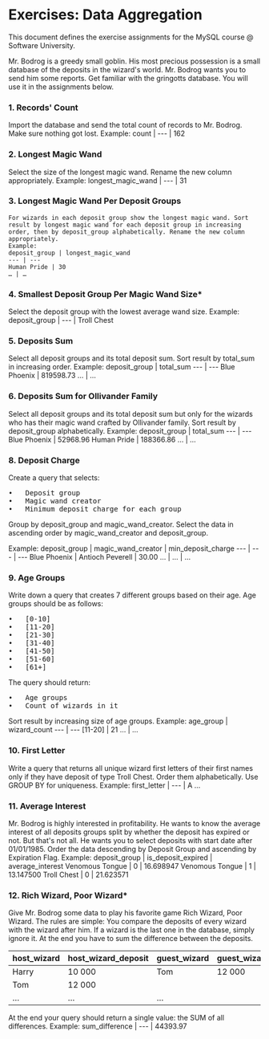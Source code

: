 # Exercises: Data Aggregation # 
This document defines the exercise assignments for the MySQL course @ Software University. 

   Mr. Bodrog is a greedy small goblin. His most precious possession is a small database of the deposits in 
the wizard's world. Mr. Bodrog wants you to send him some reports.
Get familiar with the gringotts database. You will use it in the assignments below.

###    1.  Records' Count ###
Import the database and send the total count of records to Mr. Bodrog. Make sure nothing got lost.
Example:
count
| --- |
162
###    2.  Longest Magic Wand ###
Select the size of the longest magic wand. Rename the new column appropriately.
Example:
longest_magic_wand
| --- |
31

### 3. Longest Magic Wand Per Deposit Groups ###
    For wizards in each deposit group show the longest magic wand. Sort result by longest magic wand for each deposit group in increasing order, then by deposit_group alphabetically. Rename the new column appropriately.
    Example:
    deposit_group | longest_magic_wand
    --- | ---
    Human Pride | 30
    … | …
    
### 4. Smallest Deposit Group Per Magic Wand Size* ###
Select the deposit group with the lowest average wand size.
Example:
deposit_group
| --- |
Troll Chest

### 5.	 Deposits Sum ###
Select all deposit groups and its total deposit sum. Sort result by total_sum in increasing order.
Example:
deposit_group | total_sum
--- | ---
Blue Phoenix | 819598.73
… | …

### 6. Deposits Sum for Ollivander Family ###
Select all deposit groups and its total deposit sum but only for the wizards who has their magic wand crafted by Ollivander family. Sort result by deposit_group alphabetically.
Example:
deposit_group | total_sum
--- | ---
Blue Phoenix | 52968.96
Human Pride | 188366.86
… | …

### 8. Deposit Charge ###
Create a query that selects:
<pre>
•	Deposit group 
•	Magic wand creator
•	Minimum deposit charge for each group 
</pre>
Group by deposit_group and magic_wand_creator.
Select the data in ascending order by magic_wand_creator and deposit_group.

Example:
deposit_group | magic_wand_creator | min_deposit_charge
--- | --- | ---
Blue Phoenix | Antioch Peverell | 30.00
… | … | …

### 9. Age Groups ###
Write down a query that creates 7 different groups based on their age.
Age groups should be as follows:
<pre>
•	[0-10]
•	[11-20]
•	[21-30]
•	[31-40]
•	[41-50]
•	[51-60]
•	[61+]
</pre>
The query should return:
<pre>
•	Age groups
•	Count of wizards in it
</pre>
Sort result by increasing size of age groups.
Example:
age_group | wizard_count
--- | ---
[11-20] | 21
… | …

### 10. First Letter ###
Write a query that returns all unique wizard first letters of their first names only if they have deposit of type Troll Chest. Order them alphabetically. Use GROUP BY for uniqueness.
Example:
first_letter
| --- |
A
…


### 11.	Average Interest ###
Mr. Bodrog is highly interested in profitability. He wants to know the average interest of all deposits groups split by whether the deposit has expired or not. But that's not all. He wants you to select deposits with start date after 01/01/1985. Order the data descending by Deposit Group and ascending by Expiration Flag.
Example:
deposit_group | is_deposit_expired | average_interest
Venomous Tongue | 0 | 16.698947
Venomous Tongue | 1 | 13.147500
Troll Chest | 0 | 21.623571


### 12.	Rich Wizard, Poor Wizard* ###
Give Mr. Bodrog some data to play his favorite game Rich Wizard, Poor Wizard. The rules are simple: You compare the deposits of every wizard with the wizard after him. If a wizard is the last one in the database, simply ignore it. At the end you have to sum the difference between the deposits.

host_wizard | host_wizard_deposit | guest_wizard | guest_wizard_deposit | difference
--- | --- | --- | --- | ---
Harry | 10 000 | Tom | 12 000 | -2000
Tom | 12 000 |
… | … | …

At the end your query should return a single value: the SUM of all differences.
Example:
sum_difference
| --- |
44393.97


